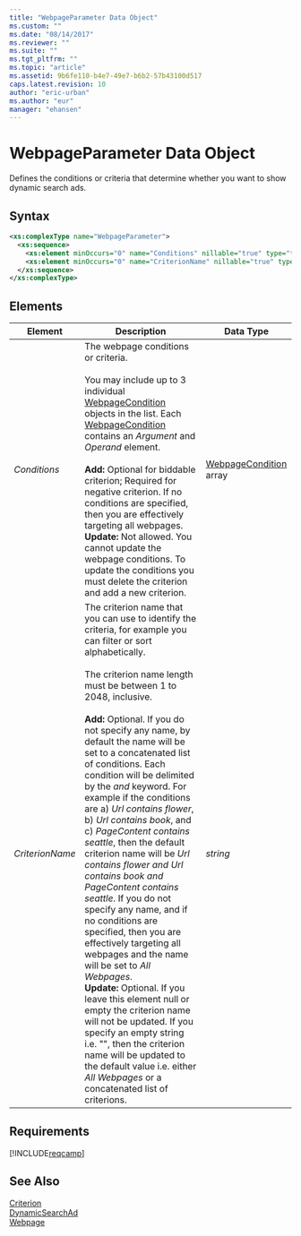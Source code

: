 ```yaml
---
title: "WebpageParameter Data Object"
ms.custom: ""
ms.date: "08/14/2017"
ms.reviewer: ""
ms.suite: ""
ms.tgt_pltfrm: ""
ms.topic: "article"
ms.assetid: 9b6fe110-b4e7-49e7-b6b2-57b43100d517
caps.latest.revision: 10
author: "eric-urban"
ms.author: "eur"
manager: "ehansen"
---
```

# WebpageParameter Data Object
Defines the conditions or criteria that determine whether you want to show dynamic search ads.

## Syntax

```xml
<xs:complexType name="WebpageParameter">
  <xs:sequence>
    <xs:element minOccurs="0" name="Conditions" nillable="true" type="tns:ArrayOfWebpageCondition"/>
    <xs:element minOccurs="0" name="CriterionName" nillable="true" type="xs:string"/>
  </xs:sequence>
</xs:complexType>
```

## <a name="Elements"></a>Elements

|Element|Description|Data Type|
|-----------|---------------|-------------|
|*Conditions*|The webpage conditions or criteria.<br /><br />You may include up to 3 individual [WebpageCondition](../campaign-api/webpagecondition-data-object.md) objects in the list. Each [WebpageCondition](../campaign-api/webpagecondition-data-object.md) contains an *Argument* and *Operand* element.<br/><br/>**Add:** Optional for biddable criterion; Required for negative criterion. If no conditions are specified, then you are effectively targeting all webpages.<br/>**Update:** Not allowed. You cannot update the webpage conditions. To update the conditions you must delete the criterion and add a new criterion.|[WebpageCondition](../campaign-api/webpagecondition-data-object.md) array|
|*CriterionName*|The criterion name that you can use to identify the criteria, for example you can filter or sort alphabetically.<br/><br/>The criterion name length must be between 1 to 2048, inclusive.<br/><br/>**Add:** Optional. If you do not specify any name, by default the name will be set to a concatenated list of conditions. Each condition will be delimited by the *and* keyword. For example if the conditions are a) *Url contains flower*, b) *Url contains book*, and c) *PageContent contains seattle*, then the default criterion name will be *Url contains flower and Url contains book and PageContent contains seattle*. If you do not specify any name, and if no conditions are specified, then you are effectively targeting all webpages and the name will be set to *All Webpages*. <br/>**Update:** Optional. If you leave this element null or empty the criterion name will not be updated. If you specify an empty string i.e. "", then the criterion name will be updated to the default value i.e. either *All Webpages* or a concatenated list of criterions.|*string*|


## Requirements
[!INCLUDE[reqcamp](../campaign-api/includes/reqcamp.md)]
## See Also
[Criterion](../campaign-api/criterion-data-object.md)  
[DynamicSearchAd](../campaign-api/dynamicsearchad-data-object.md)  
[Webpage](../campaign-api/webpage-data-object.md)  
